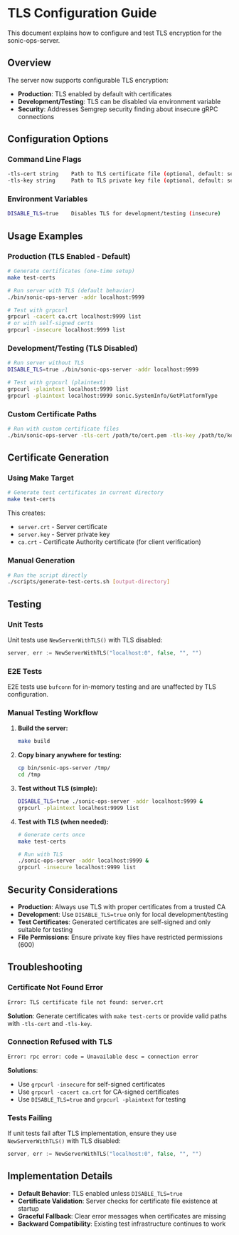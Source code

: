 # TLS Configuration Guide

This document explains how to configure and test TLS encryption for the sonic-ops-server.

## Overview

The server now supports configurable TLS encryption:
- **Production**: TLS enabled by default with certificates
- **Development/Testing**: TLS can be disabled via environment variable
- **Security**: Addresses Semgrep security finding about insecure gRPC connections

## Configuration Options

### Command Line Flags

```bash
-tls-cert string    Path to TLS certificate file (optional, default: server.crt)
-tls-key string     Path to TLS private key file (optional, default: server.key)
```

### Environment Variables

```bash
DISABLE_TLS=true    Disables TLS for development/testing (insecure)
```

## Usage Examples

### Production (TLS Enabled - Default)

```bash
# Generate certificates (one-time setup)
make test-certs

# Run server with TLS (default behavior)
./bin/sonic-ops-server -addr localhost:9999

# Test with grpcurl
grpcurl -cacert ca.crt localhost:9999 list
# or with self-signed certs
grpcurl -insecure localhost:9999 list
```

### Development/Testing (TLS Disabled)

```bash
# Run server without TLS
DISABLE_TLS=true ./bin/sonic-ops-server -addr localhost:9999

# Test with grpcurl (plaintext)
grpcurl -plaintext localhost:9999 list
grpcurl -plaintext localhost:9999 sonic.SystemInfo/GetPlatformType
```

### Custom Certificate Paths

```bash
# Run with custom certificate files
./bin/sonic-ops-server -tls-cert /path/to/cert.pem -tls-key /path/to/key.pem
```

## Certificate Generation

### Using Make Target

```bash
# Generate test certificates in current directory
make test-certs
```

This creates:
- `server.crt` - Server certificate
- `server.key` - Server private key  
- `ca.crt` - Certificate Authority certificate (for client verification)

### Manual Generation

```bash
# Run the script directly
./scripts/generate-test-certs.sh [output-directory]
```

## Testing

### Unit Tests

Unit tests use `NewServerWithTLS()` with TLS disabled:

```go
server, err := NewServerWithTLS("localhost:0", false, "", "")
```

### E2E Tests

E2E tests use `bufconn` for in-memory testing and are unaffected by TLS configuration.

### Manual Testing Workflow

1. **Build the server:**
   ```bash
   make build
   ```

2. **Copy binary anywhere for testing:**
   ```bash
   cp bin/sonic-ops-server /tmp/
   cd /tmp
   ```

3. **Test without TLS (simple):**
   ```bash
   DISABLE_TLS=true ./sonic-ops-server -addr localhost:9999 &
   grpcurl -plaintext localhost:9999 list
   ```

4. **Test with TLS (when needed):**
   ```bash
   # Generate certs once
   make test-certs
   
   # Run with TLS
   ./sonic-ops-server -addr localhost:9999 &
   grpcurl -insecure localhost:9999 list
   ```

## Security Considerations

- **Production**: Always use TLS with proper certificates from a trusted CA
- **Development**: Use `DISABLE_TLS=true` only for local development/testing
- **Test Certificates**: Generated certificates are self-signed and only suitable for testing
- **File Permissions**: Ensure private key files have restricted permissions (600)

## Troubleshooting

### Certificate Not Found Error

```bash
Error: TLS certificate file not found: server.crt
```

**Solution**: Generate certificates with `make test-certs` or provide valid paths with `-tls-cert` and `-tls-key`.

### Connection Refused with TLS

```bash
Error: rpc error: code = Unavailable desc = connection error
```

**Solutions**:
- Use `grpcurl -insecure` for self-signed certificates
- Use `grpcurl -cacert ca.crt` for CA-signed certificates
- Use `DISABLE_TLS=true` and `grpcurl -plaintext` for testing

### Tests Failing

If unit tests fail after TLS implementation, ensure they use `NewServerWithTLS()` with TLS disabled:

```go
server, err := NewServerWithTLS("localhost:0", false, "", "")
```

## Implementation Details

- **Default Behavior**: TLS enabled unless `DISABLE_TLS=true`
- **Certificate Validation**: Server checks for certificate file existence at startup
- **Graceful Fallback**: Clear error messages when certificates are missing
- **Backward Compatibility**: Existing test infrastructure continues to work